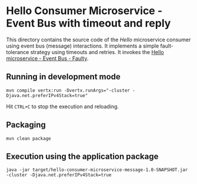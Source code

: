 # Hello Consumer Microservice - Event Bus with timeout and reply

This directory contains the source code of the _Hello_ microservice consumer using event bus (message) interactions. It implements a simple fault-tolerance strategy using timeouts and retries. It invokes the [Hello microservice - Event Bus - Faulty](../hello-microservice-faulty).

## Running in development mode
  
```
mvn compile vertx:run -Dvertx.runArgs="-cluster -Djava.net.preferIPv4Stack=true"
```

Hit `CTRL+C` to stop the execution and reloading. 


## Packaging
      
```
mvn clean package
```
 
## Execution using the application package
 
```
java -jar target/hello-consumer-microservice-message-1.0-SNAPSHOT.jar -cluster -Djava.net.preferIPv4Stack=true
``` 
 
